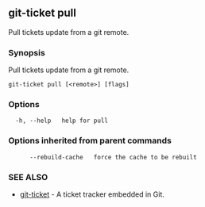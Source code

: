 ## git-ticket pull

Pull tickets update from a git remote.

### Synopsis

Pull tickets update from a git remote.

```
git-ticket pull [<remote>] [flags]
```

### Options

```
  -h, --help   help for pull
```

### Options inherited from parent commands

```
      --rebuild-cache   force the cache to be rebuilt
```

### SEE ALSO

* [git-ticket](git-ticket.md)	 - A ticket tracker embedded in Git.

